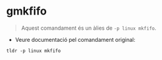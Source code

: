 # gmkfifo

> Aquest comandament és un àlies de `-p linux mkfifo`.

- Veure documentació pel comandament original:

`tldr -p linux mkfifo`

